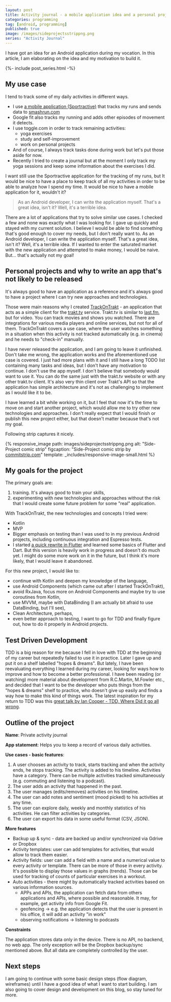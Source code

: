 ```yaml
---
layout: post
title: Activity journal - a mobile application idea and a personal project kickoff
categories: programming
tag: [android, programming]
published: true
image: /images/sideprojectsstrippng.png
series: "Activity Journal"
---
```


I have got an idea for an Android application during my vocation. In this article, I am elaborating on the idea and my motivation to build it.

<!--more-->

{%- include post_series.html -%}

## My use case

I tend to track some of my daily activities in different ways. 

- I use [a  mobile application (Sportractive)](http://sportractive.com) that tracks my runs and sends data to [smashrun.com](https://smashrun.com)
- Google fit also tracks my running and adds other episodes of movement it detects.
- I use toggle.com in order to track remaining activities:
    - yoga exercises
    - study and self-improvement
    - work on personal projects
- And of course, I always track tasks done during work but let's put those aside for now.
- Recently I tried to create a journal but at the moment I only track my yoga sessions and keep some information about the exercises I did.

I want still use the Sportractive application for the tracking of my runs, but It would be nice to have a place to keep track of all my activities in order to be able to analyze how I spend my time. It would be nice to have a mobile application for it, wouldn't it? 

> As an Android developer, I can write the application myself. That's a great idea, isn't it? Well, it's a terrible idea. 

There are a lot of applications that try to solve similar use cases. I checked a few and none was exactly what I was looking for. I gave up quickly and stayed with my current solution. I believe I would be able to find something that's good enough to cover my needs, but I don't really want to. As an Android developer, I can write the application myself. That's a great idea, isn't it? Well, it's a terrible idea. If I wanted to enter the saturated market with the new application and attempted to make money, I would be naive. But... that's actually not my goal!


## Personal projects and why to write an app that's not likely to be released

It's always good to have an application as a reference and it's always good to have a project where I can try new approaches and technologies. 

Those were main reasons why I created [TrackOnTrakt](https://github.com/josefadamcik/TrackOnTrakt) - an application that acts as a simple client for the [trakt.tv](https://trakt.tv) service. Trakt.tv is similar to [last.fm](https://last.fm), but for video. You can track movies and shows you watched. There are integrations for various media players and online services, but not for all of them. TrackOnTrakt covers a use case, where the user watches something in a situation when this activity is not tracked automatically (e.g. in cinema) and he needs to "check-in" manually. 

I have never released the application, and I am going to leave it unfinished. Don't take me wrong, the application works and the aforementioned use case is covered. I just had more plans with it and I still have a long TODO list containing many tasks and ideas, but I don't have any motivation to continue. I don't use the app myself. I don't believe that somebody would want to use it. You can do the same just with the trakt.tv website or with any other trakt.tv client. It's also very thin client over Trakt's API so that the application has simple architecture and it's not as challenging to implement as I would like it to be. 

I have learned a bit while working on it, but I feel that now it's the time to move on and start another project, which would allow me to try other new technologies and approaches. I don't really expect that I would finish or publish this new project either, but that doesn't matter because that's not my goal. 

Following strip captures it nicely.

{% responsive_image path: images/sideprojectsstrippng.png alt: "Side-Project comic strip" figcaption: "Side-Project comic strip by <a href='http://www.commitstrip.com/en/2014/11/25/west-side-project-story/' target='_blank'>commitstrip.com</a>" template: _includes/responsive-image-small.html %}

## My goals for the project

The primary goals are: 

1. training. It's always good to train your skills, 
2. experimenting with new technologies and approaches without the risk that I would create some future problem for some "real" application.

With TrackOnTrakt, the new technologies and concepts I tried were:

- Kotlin
- MVP 
- Bigger emphasis on testing than I was used to in my previous Android projects, including continuous integration and Espresso tests.
- I started [a quick rewrite in Flutter](https://github.com/josefadamcik/trackontracktfltr) and learned some basics of Flutter and Dart. But this version is heavily work in progress and doesn't do much yet. I might do some more work on it in the future, but I think it's more likely, that I would leave it abandoned.

For this new project, I would like to:

- continue with Kotlin and deepen my knowledge of the language,
- use Android Components (which came out after I started TrackOnTrakt),
- avoid RxJava, focus more on Android Components and maybe try to use coroutines from Kotlin,
- use MVVM, maybe with DataBinding (I am actually bit afraid to use DataBinding, but I'll see),
- Clean Architecture, perhaps,
- even better approach to testing, I want to go for TDD and finally figure out, how to do it properly in Android projects. 

## Test Driven Development

TDD is a big reason for me because I fell in love with TDD at the beginning of my career but repeatedly failed to use it in practice. Later I gave up and put it on a shelf labelled "hopes & dreams". But lately, I have been reevaluating everything I learned during my career, looking for ways how to improve and how to become a better professional. I have been reading (or watching) more material about development from R.C.Martin, M.Fowler etc., and decided that I want to be the developer who puts things from the "hopes & dreams" shelf to practice, who doesn't give up easily and finds a way how to make this kind of things work. The latest inspiration for my return to TDD was this [great talk by Ian Cooper - TDD, Where Did it go all wrong](https://www.youtube.com/watch?v=EZ05e7EMOLM).
 
## Outline of the project

**Name**: Private activity journal

**App statement**: Helps you to keep a record of various daily activities.

**Use cases - basic features**:

1. A user chooses an activity to track, starts tracking and when the activity ends, he stops tracking. The activity is added to his timeline. Activities have a category. There can be multiple activities tracked simultaneously (e.g. commuting and listening to a podcast).
2. The user adds an activity that happened in the past.
3. The user manages (edits/removes) activities on his timeline.
4. The user can add notes and sentiment (mood picked) to his activities at any time.
5. The user can explore daily, weekly and monthly statistics of his activities. He can filter activities by categories.
6. The user can export his data in some useful format (CSV, JSON).

**More features**

- Backup up & sync - data are backed up and/or synchronized via Gdrive or Dropbox
- Activity templates: user can add templates for activities, that would allow to track them easier.
- Activity fields: user can add a field with a name and a numerical value to every activity or template. There can be more of those in every activity. It's possible to display those values in graphs (trends). Those can be used for tracking of counts of particular exercises in a workout.
- Auto activities - there might by automatically tracked activities based on various information sources. 
    - APPs and APIs, the application can fetch data from others applications and APIs, where possible and reasonable. It may, for example, get activity info from Google Fit.
    - geofencing -> e.g. the application detects that the user is present in his office, it will add an activity "in work"
    - observing notifications -> listening to podcasts


**Constraints**

The application stores data only in the device. There is no API, no backend, no web app. The only exception will be the Dropbox backup/sync mentioned above. But all data are completely controlled by the user.

## Next steps

I am going to continue with some basic design steps (flow diagram, wireframes) until I have a good idea of what I want to start building. I am also going to cover design and development on this blog, so stay tuned for more.


